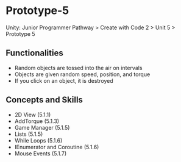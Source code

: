 # Prototype-5
 Unity: Junior Programmer Pathway > Create with Code 2 > Unit 5 > Prototype 5
## Functionalities
- Random objects are tossed into the air on intervals
- Objects are given random speed, position, and torque
- If you click on an object, it is destroyed
## Concepts and Skills
- 2D View (5.1.1)
- AddTorque (5.1.3)
- Game Manager (5.1.5)
- Lists (5.1.5)
- While Loops (5.1.6)
- IEnumerator and Coroutine (5.1.6)
- Mouse Events (5.1.7)

